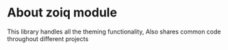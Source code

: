 # About zoiq module

This library handles all the theming functionality, Also shares common code throughout different projects
